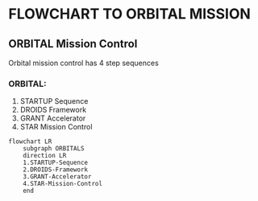 # FLOWCHART TO ORBITAL MISSION

## ORBITAL Mission Control
Orbital mission control has 4 step sequences
 
### ORBITAL:
1. STARTUP Sequence
2. DROIDS Framework
3. GRANT Accelerator
4. STAR Mission Control


```mermaid
flowchart LR
    subgraph ORBITALS
    direction LR
    1.STARTUP-Sequence
    2.DROIDS-Framework
    3.GRANT-Accelerator
    4.STAR-Mission-Control
    end
```
